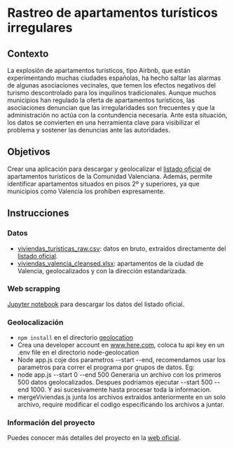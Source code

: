 # Rastreo de apartamentos turísticos irregulares
## Contexto
La explosión de apartamentos turísticos, tipo Airbnb, que están experimentando muchas ciudades españolas, ha hecho saltar las alarmas de algunas asociaciones vecinales, que temen los efectos negativos del turismo descontrolado para los inquilinos tradicionales. Aunque muchos municipios han regulado la oferta de apartamentos turísticos, las asociaciones denuncian que las irregularidades son frecuentes y que la administración no actúa con la contundencia necesaria. Ante esta situación, los datos se convierten en  una herramienta clave para visibilizar el problema y sostener las denuncias ante las autoridades.
## Objetivos
Crear una aplicación para descargar y geolocalizar el [listado oficial](http://comunitatvalenciana.com/viaje/alojamiento/viviendas-turisticas) de apartamentos turísticos de la Comunidad Valenciana. Además, permite identificar apartamentos situados en pisos 2º y superiores, ya que municipios como Valencia los prohíben expresamente.
## Instrucciones
### Datos
* [viviendas_turisticas_raw.csv](https://github.com/datos-solidarios/rastreo-apartamentos-turisticos-irregulares/blob/master/datos/viviendas_turisticas_raw.csv): datos en bruto, extraídos directamente del [listado oficial](http://comunitatvalenciana.com/viaje/alojamiento/viviendas-turisticas).
* [viviendas_valencia_cleansed.xlsx](https://github.com/datos-solidarios/rastreo-apartamentos-turisticos-irregulares/blob/master/datos/viviendas_valencia_cleansed.xlsx): apartamentos de la ciudad de Valencia, geolocalizados y con la dirección estandarizada.
### Web scrapping
[Jupyter notebook](https://github.com/datos-solidarios/rastreo-apartamentos-turisticos-irregulares/tree/master/web-scrapping) para descargar los datos del listado oficial.
### Geolocalización
 - `npm install` en el directorio [geolocation](https://github.com/datos-solidarios/rastreo-apartamentos-turisticos-irregulares/tree/master/geolocation)
 - Crea una developer account en www.here.com, coloca tu api key en un .env file en el directorio node-geolocation
 - Node app.js coje dos parametros --start --end, recomendamos usar los parametros para correr el programa por grupos de datos. Eg:
  - node app.js --start 0 --end 500 Generaria un archivo con los primeros 500 datos geolocalizados. Despues podriamos ejecutar --start 500 --end 1000. Y asi sucesivamente hasta procesar toda la informacion.
 - mergeViviendas.js junta los archivos extraidos anteriormente en un solo archivo, require modificar el codigo especificando los archivos a juntar.
### Información del proyecto
Puedes conocer más detalles del proyecto en la [web oficial](https://sites.google.com/view/datos-solidarios/proyectos/rastreo-de-apartamentos-tur%C3%ADsticos-irregulares?authuser=0).
